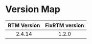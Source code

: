 # Version Map

| RTM Version | FixRTM version |
| :---------: | :------------: |
| 2.4.14      | 1.2.0          |
